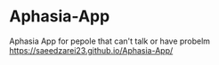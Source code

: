 # Aphasia-App
Aphasia App for pepole that can't talk or have probelm
https://saeedzarei23.github.io/Aphasia-App/
